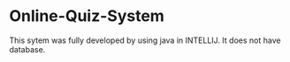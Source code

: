 # Online-Quiz-System
This sytem was fully developed by using java in INTELLIJ.
It does not have database.
